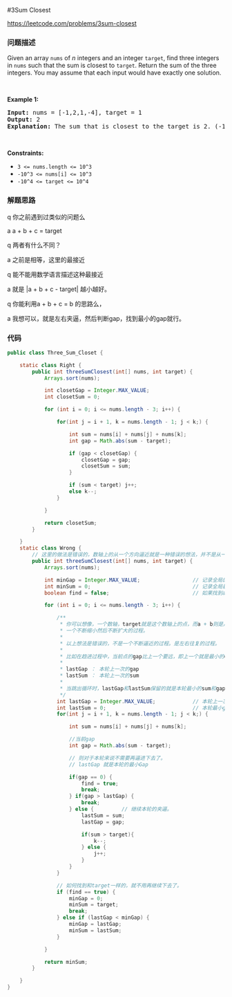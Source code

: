 #3Sum Closest

https://leetcode.com/problems/3sum-closest

### 问题描述

<p>Given an array <code>nums</code> of <em>n</em> integers and an integer <code>target</code>, find three integers in <code>nums</code>&nbsp;such that the sum is closest to&nbsp;<code>target</code>. Return the sum of the three integers. You may assume that each input would have exactly one solution.</p>

<p>&nbsp;</p>
<p><strong>Example 1:</strong></p>

<pre>
<strong>Input:</strong> nums = [-1,2,1,-4], target = 1
<strong>Output:</strong> 2
<strong>Explanation:</strong> The sum that is closest to the target is 2. (-1 + 2 + 1 = 2).
</pre>

<p>&nbsp;</p>
<p><strong>Constraints:</strong></p>

<ul>
	<li><code>3 &lt;= nums.length &lt;= 10^3</code></li>
	<li><code>-10^3&nbsp;&lt;= nums[i]&nbsp;&lt;= 10^3</code></li>
	<li><code>-10^4&nbsp;&lt;= target&nbsp;&lt;= 10^4</code></li>
</ul>

### 解题思路

q 你之前遇到过类似的问题么

a a + b + c = target

q 两者有什么不同？

a 之前是相等，这里的最接近

q 能不能用数学语言描述这种最接近

a 就是  |a + b + c - target| 越小越好。

q 你能利用a + b + c = b 的思路么，

a 我想可以，就是左右夹逼，然后判断gap，找到最小的gap就行。


### 代码

```java
public class Three_Sum_Closet {

    static class Right {
        public int threeSumClosest(int[] nums, int target) {
            Arrays.sort(nums);

            int closetGap = Integer.MAX_VALUE;
            int closetSum = 0;

            for (int i = 0; i <= nums.length - 3; i++) {

                for(int j = i + 1, k = nums.length - 1; j < k;) {

                    int sum = nums[i] + nums[j] + nums[k];
                    int gap = Math.abs(sum - target);

                    if (gap < closetGap) {
                        closetGap = gap;
                        closetSum = sum;
                    }

                    if (sum < target) j++;
                    else k--;
                }

            }

            return closetSum;
        }

    }
    static class Wrong {
        // 这里的做法是错误的，数轴上的从一个方向逼近就是一种错误的想法，并不是从一个方向进行逼近，而是一会从左，一会从右。
        public int threeSumClosest(int[] nums, int target) {
            Arrays.sort(nums);

            int minGap = Integer.MAX_VALUE;                 // 记录全局的最小gap
            int minSum = 0;                                 // 记录全局最小gap的值。
            boolean find = false;                           // 如果找到a + b + c = target，则设置find = true，不再迭代下去

            for (int i = 0; i <= nums.length - 3; i++) {

                /**
                 * 你可以想像，一个数轴，target就是这个数轴上的点，而a + b则是从一个从向不断趋进于该点的另一个点，而gap无非就是
                 * 一个不断缩小然后不断扩大的过程。
                 *
                 * 以上想法是错误的，不是一个不断逼近的过程。是左右往复的过程。
                 *
                 * 比如在趋进过程中，当前点的gap比上一个要远，即上一个就是最小的gap了。
                 *
                 * lastGap ： 本轮上一次的gap
                 * lastSum ： 本轮上一次的sum
                 *
                 * 当跳出循环时，lastGap和lastSum保留的就是本轮最小的sum和gap了。
                 */
                int lastGap = Integer.MAX_VALUE;            // 本轮上一次的gap
                int lastSum = 0;                            // 本轮最小gap对应的sum
                for(int j = i + 1, k = nums.length - 1; j < k;) {

                    int sum = nums[i] + nums[j] + nums[k];

                    //当前gap
                    int gap = Math.abs(sum - target);

                    // 则对于本轮来说不需要再逼进下去了。
                    // lastGap 就是本轮的最小Gap

                    if(gap == 0) {
                        find = true;
                        break;
                    } if(gap > lastGap) {
                        break;
                    } else {         // 继续本轮的夹逼。
                        lastSum = sum;
                        lastGap = gap;

                        if(sum > target){
                            k--;
                        } else {
                            j++;
                        }
                    }
                }

                // 如何找到和target一样的，就不用再继续下去了。
                if (find == true) {
                    minGap = 0;
                    minSum = target;
                    break;
                } else if (lastGap < minGap) {
                    minGap = lastGap;
                    minSum = lastSum;
                }

            }

            return minSum;
        }

    }
}
```
